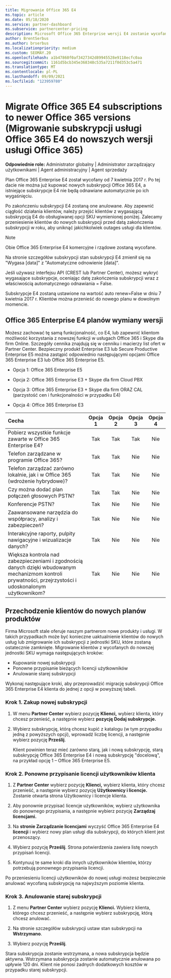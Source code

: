 ```yaml
---
title: Migrowanie Office 365 E4
ms.topic: article
ms.date: 05/18/2020
ms.service: partner-dashboard
ms.subservice: partnercenter-pricing
description: Microsoft Office 365 Enterprise wersji E4 zostanie wycofana z dniem 7 kwietnia 2017 r. Dowiedz się, jak migrować subskrypcje klientów do nowszej wersji Office 365.
author: BrentSerbus
ms.author: brserbus
ms.localizationpriority: medium
ms.custom: SEOMAY.20
ms.openlocfilehash: a1b47860f0af3427342d89945528e9118ecfc0aa
ms.sourcegitcommit: 1161d5bcb345e368348c535a7211f0d353c5a471
ms.translationtype: MT
ms.contentlocale: pl-PL
ms.lasthandoff: 09/09/2021
ms.locfileid: "123959780"
---
```

# <a name="migrate-office-365-e4-subscriptions-to-newer-office-365-versions"></a>Migrate Office 365 E4 subscriptions to newer Office 365 versions (Migrowanie subskrypcji usługi Office 365 E4 do nowszych wersji usługi Office 365)

**Odpowiednie role:** Administrator globalny | Administrator zarządzający użytkownikami | Agent administracyjny | Agent sprzedaży

Plan Office 365 Enterprise E4 został wycofany od 7 kwietnia 2017 r. Po tej dacie nie można już kupować nowych subskrypcji Office 365 E4, a istniejące subskrypcje E4 nie będą odnawiane automatycznie po ich wygaśnięciu.

Po zakończeniu subskrypcji E4 zostaną one anulowane. Aby zapewnić ciągłość działania klientów, należy przejść klientów z wygasającą subskrypcją E4 do obsługiwanej opcji SKU wymienionej poniżej. Zalecamy przeniesienie klientów do nowych subskrypcji przed datą zakończenia subskrypcji w roku, aby uniknąć jakichkolwiek outages usługi dla klientów. 

> [!NOTE]  
> Obie Office 365 Enterprise E4 komercyjne i rządowe zostaną wycofane.
 
Na stronie szczegółów subskrypcji stan subskrypcji E4 zmienił się na "Wygasa [data]" z "Automatyczne odnowienie [data]". 

Jeśli używasz interfejsu API (CREST lub Partner Center), możesz wykryć wygasające subskrypcje, oceniając datę zakończenia subskrypcji wraz z właściwością automatycznego odnawiania = False. 

Subskrypcje E4 zostaną ustawione na wartość auto renew=False w dniu 7 kwietnia 2017 r. Klientów można przenieść do nowego planu w dowolnym momencie. 

## <a name="office-365-enterprise-e4-edition-replacement-plans"></a>Office 365 Enterprise E4 planów wymiany wersji

Możesz zachować tę samą funkcjonalność, co E4, lub zapewnić klientom możliwość korzystania z nowszej funkcji w usługach Office 365 i Skype dla firm Online. Szczegóły cennika znajdują się w cenniku i macierzy list ofert w Partner Center. Bezpieczny produkt Enterprise E3 lub Secure Productive Enterprise E5 można zastąpić odpowiednio następującymi opcjami Office 365 Enterprise E3 lub Office 365 Enterprise E5.

- Opcja 1: Office 365 Enterprise E5

- Opcja 2: Office 365 Enterprise E3 + Skype dla firm Cloud PBX

- Opcja 3: Office 365 Enterprise E3 + Skype dla firm ORAZ CAL (parzystość cen i funkcjonalności w przypadku E4)

- Opcja 4: Office 365 Enterprise E3


| Cecha | Opcja 1 | Opcja 2 | Opcja 3 | Opcja 4 |
| :---    | :------: |   :---:  |   :---:  |   :---:  |
| Pobierz wszystkie funkcje zawarte w Office 365 Enterprise E4? | Tak | Tak | Tak | Nie |
| Telefon zarządzane w programie Office 365? | Tak | Tak | Nie | Nie |
| Telefon zarządzać zarówno lokalnie, jak i w Office 365 (wdrożenie hybrydowe)? | Tak | Tak | Nie | Nie |
| Czy można dodać plan połączeń głosowych PSTN? | Tak | Tak | Nie | Nie |
| Konferencje PSTN? | Tak | Nie | Nie | Nie |
| Zaawansowane narzędzia do współpracy, analizy i zabezpieczeń? | Tak | Nie | Nie | Nie |
| Interakcyjne raporty, pulpity nawigacyjne i wizualizacje danych? | Tak | Nie | Nie | Nie | 
| Większa kontrola nad zabezpieczeniami i zgodnością danych dzięki wbudowanym mechanizmom kontroli prywatności, przejrzystości i udoskonalonym użytkownikom? | Tak | Nie | Nie | Nie | 

## <a name="transition-customers-to-new-product-plans"></a>Przechodzenie klientów do nowych planów produktów

Firma Microsoft stale oferuje naszym partnerom nowe produkty i usługi. W takich przypadkach może być konieczne uaktualnienie klientów do nowych usług lub zmigrowanie ich subskrypcji z jednostki SKU, które zostaną ostatecznie zamknięte. Migrowanie klientów z wycofanych do nowszej jednostki SKU wymaga następujących kroków:

-   Kupowanie nowej subskrypcji
-   Ponowne przypisanie bieżących licencji użytkowników
-   Anulowanie starej subskrypcji

Wykonaj następujące kroki, aby przeprowadzić migrację subskrypcji Office 365 Enterprise E4 klienta do jednej z opcji w powyższej tabeli.

### <a name="step-1---purchase-the-new-subscription"></a>Krok 1. Zakup nowej subskrypcji

1. W menu **Partner Center** wybierz pozycję **Klienci,** wybierz klienta, który chcesz przenieść, a następnie wybierz **pozycję Dodaj subskrypcje.**

2. Wybierz subskrypcję, którą chcesz kupić z katalogu (w tym przypadku jedną z powyższych opcji), wprowadź liczbę licencji, a następnie wybierz pozycję **Prześlij**.

   Klient powinien teraz mieć zarówno starą, jak i nową subskrypcję, starą subskrypcję Office 365 Enterprise E4 i nową subskrypcję "docelową", na przykład opcję 1 – Office 365 Enterprise E5.

### <a name="step-2---reassign-the-customers-users-licenses"></a>Krok 2. Ponowne przypisanie licencji użytkowników klienta

1. Z **Partner Center** wybierz pozycję **Klienci,** wybierz klienta, który chcesz przenieść, a następnie wybierz pozycję **Użytkownicy i licencje.** Zostanie otwarta strona Użytkownicy i licencje klienta.

2. Aby ponownie przypisać licencje użytkowników, wybierz użytkownika do ponownego przypisania, a następnie wybierz pozycję **Zarządzaj licencjami.**

3. Na **stronie Zarządzanie licencjami** wyczyść Office 365 Enterprise E4 **licencji** i wybierz nowy plan usługi dla subskrypcji, do których klient jest przenoszący.

4. Wybierz pozycję **Prześlij**. Strona potwierdzenia zawiera listę nowych przypisań licencji.

5. Kontynuuj te same kroki dla innych użytkowników klientów, którzy potrzebują ponownego przypisania licencji.

Po przeniesieniu licencji użytkowników do nowej usługi możesz bezpiecznie anulować wycofaną subskrypcję na najwyższym poziomie klienta.

### <a name="step-3---cancel-the-old-subscription"></a>Krok 3. Anulowanie starej subskrypcji

1. Z menu **Partner Center** wybierz pozycję **Klienci.** Wybierz klienta, którego chcesz przenieść, a następnie wybierz subskrypcję, którą chcesz anulować.

2. Na stronie szczegółów subskrypcji ustaw stan subskrypcji na **Wstrzymano**.

3. Wybierz pozycję **Prześlij**.

Stara subskrypcja zostanie wstrzymana, a nowa subskrypcja będzie aktywna. Wstrzymana subskrypcja zostanie automatycznie anulowana po upływie 120 dni. Klient nie ponosi żadnych dodatkowych kosztów w przypadku starej subskrypcji.



 



